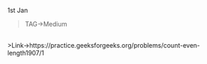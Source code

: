1st Jan
> TAG->Medium
<br>
>Link->https://practice.geeksforgeeks.org/problems/count-even-length1907/1
